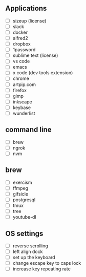 ## Applications
- [ ] sizeup (license)
- [ ] slack
- [ ] docker
- [ ] alfred2
- [ ] dropbox
- [ ] 1password
- [ ] sublime text (license)
- [ ] vs code
- [ ] emacs
- [ ] x code (dev tools extension)
- [ ] chrome
- [ ] artpip.com
- [ ] firefox
- [ ] gimp
- [ ] inkscape
- [ ] keybase
- [ ] wunderlist

## command line
- [ ] brew
- [ ] ngrok
- [ ] nvm

## brew
- [ ] exercism
- [ ] ffmpeg
- [ ] gifsicle
- [ ] postgresql
- [ ] tmux
- [ ] tree
- [ ] youtube-dl

## OS settings
- [ ] reverse scrolling
- [ ] left align dock
- [ ] set up the keyboard
- [ ] change escape key to caps lock
- [ ] increase key repeating rate
